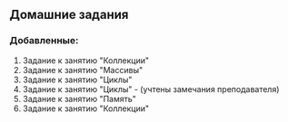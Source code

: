 ## Домашние задания

### Добавленные:

1. Задание к занятию "Коллекции"
2. Задание к занятию "Массивы"
3. Задание к занятию "Циклы"
4. Задание к занятию "Циклы" - (учтены замечания преподавателя)
5. Задание к занятию "Память"
6. Задание к занятию "Коллекции"